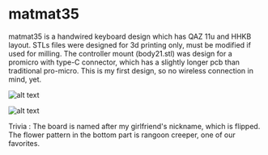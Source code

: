 # matmat35
matmat35 is a handwired keyboard design which has QAZ 11u and HHKB layout.
STLs files were designed for 3d printing only, must be modified if used for milling. The controller mount (body21.stl) was design for a promicro with type-C connector, which has a slightly longer pcb than traditional pro-micro. This is my first design, so no wireless connection in mind, yet.

![alt text](https://github.com/kienkhuat/matmat35/blob/4ecc0036a1fac5ddfb65b8943ccc5cc10f14dd4a/gallery/301220904_1114592789148541_1752761011265037629_n.jpeg)

![alt text](https://github.com/kienkhuat/matmat35/blob/4ecc0036a1fac5ddfb65b8943ccc5cc10f14dd4a/gallery/301339150_886128702348096_6248170106599973340_n.jpeg)

Trivia : The board is named after my girlfriend's nickname, which is flipped. The flower pattern in the bottom part is rangoon creeper, one of our favorites. 
